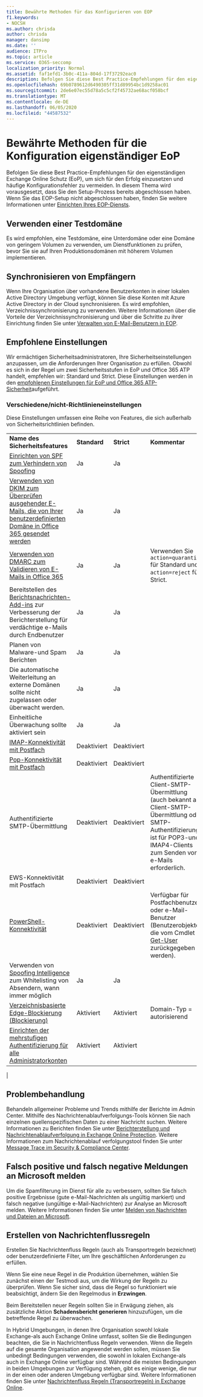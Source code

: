 ```yaml
---
title: Bewährte Methoden für das Konfigurieren von EOP
f1.keywords:
- NOCSH
ms.author: chrisda
author: chrisda
manager: dansimp
ms.date: ''
audience: ITPro
ms.topic: article
ms.service: O365-seccomp
localization_priority: Normal
ms.assetid: faf1efd1-3b0c-411a-804d-17f37292eac0
description: Befolgen Sie diese Best Practice-Empfehlungen für den eigenständigen Exchange Online Schutz (EoP), um sich für den Erfolg einzusetzen und häufige Konfigurationsfehler zu vermeiden.
ms.openlocfilehash: 69b0789612d6490305ff31d89954bc1d9258ac01
ms.sourcegitcommit: 2de6e07ec55d78a5c5cf2f45732ae68acf058bcf
ms.translationtype: MT
ms.contentlocale: de-DE
ms.lasthandoff: 06/05/2020
ms.locfileid: "44587532"
---
```

# <a name="best-practices-for-configuring-standalone-eop"></a>Bewährte Methoden für die Konfiguration eigenständiger EoP

Befolgen Sie diese Best Practice-Empfehlungen für den eigenständigen Exchange Online Schutz (EoP), um sich für den Erfolg einzusetzen und häufige Konfigurationsfehler zu vermeiden. In diesem Thema wird vorausgesetzt, dass Sie den Setup-Prozess bereits abgeschlossen haben. Wenn Sie das EOP-Setup nicht abgeschlossen haben, finden Sie weitere Informationen unter [Einrichten Ihres EOP-Diensts](set-up-your-eop-service.md).

## <a name="use-a-test-domain"></a>Verwenden einer Testdomäne

Es wird empfohlen, eine Testdomäne, eine Unterdomäne oder eine Domäne von geringem Volumen zu verwenden, um Dienstfunktionen zu prüfen, bevor Sie sie auf Ihren Produktionsdomänen mit höherem Volumen implementieren.

## <a name="synchronize-recipients"></a>Synchronisieren von Empfängern

Wenn Ihre Organisation über vorhandene Benutzerkonten in einer lokalen Active Directory Umgebung verfügt, können Sie diese Konten mit Azure Active Directory in der Cloud synchronisieren. Es wird empfohlen, Verzeichnissynchronisierung zu verwenden. Weitere Informationen über die Vorteile der Verzeichnissynchronisierung und über die Schritte zu ihrer Einrichtung finden Sie unter [Verwalten von E-Mail-Benutzern in EOP](manage-mail-users-in-eop.md).

## <a name="recommended-settings"></a>Empfohlene Einstellungen

Wir ermächtigen Sicherheitsadministratoren, Ihre Sicherheitseinstellungen anzupassen, um die Anforderungen Ihrer Organisation zu erfüllen. Obwohl es sich in der Regel um zwei Sicherheitsstufen in EoP und Office 365 ATP handelt, empfehlen wir: Standard und Strict. Diese Einstellungen werden in den [empfohlenen Einstellungen für EoP und Office 365 ATP-Sicherheit](recommended-settings-for-eop-and-office365-atp.md)aufgeführt.

### <a name="miscellaneousnon-policy-settings"></a>Verschiedene/nicht-Richtlinieneinstellungen

Diese Einstellungen umfassen eine Reihe von Features, die sich außerhalb von Sicherheitsrichtlinien befinden.

|||||
|---|---|---|---|
|**Name des Sicherheitsfeatures**|**Standard**|**Strict**|**Kommentar**|
|[Einrichten von SPF zum Verhindern von Spoofing](set-up-spf-in-office-365-to-help-prevent-spoofing.md)|Ja|Ja||
|[Verwenden von DKIM zum Überprüfen ausgehender E-Mails, die von Ihrer benutzerdefinierten Domäne in Office 365 gesendet werden](use-dkim-to-validate-outbound-email.md)|Ja|Ja||
|[Verwenden von DMARC zum Validieren von E-Mails in Office 365](use-dmarc-to-validate-email.md)|Ja|Ja|Verwenden Sie `action=quarantine` für Standard und `action=reject` für Strict.|
|Bereitstellen des [Berichtsnachrichten-Add-ins](enable-the-report-message-add-in.md) zur Verbesserung der Berichterstellung für verdächtige e-Mails durch Endbenutzer|Ja|Ja||
|Planen von Malware-und Spam Berichten|Ja|Ja||
|Die automatische Weiterleitung an externe Domänen sollte nicht zugelassen oder überwacht werden.|Ja|Ja||
|Einheitliche Überwachung sollte aktiviert sein|Ja|Ja||
|[IMAP-Konnektivität mit Postfach](https://docs.microsoft.com/Exchange/clients-and-mobile-in-exchange-online/pop3-and-imap4/enable-or-disable-pop3-or-imap4-access)|Deaktiviert|Deaktiviert||
|[Pop-Konnektivität mit Postfach](https://docs.microsoft.com/Exchange/clients-and-mobile-in-exchange-online/pop3-and-imap4/enable-or-disable-pop3-or-imap4-access)|Deaktiviert|Deaktiviert||
|Authentifizierte SMTP-Übermittlung|Deaktiviert|Deaktiviert|Authentifizierte Client-SMTP-Übermittlung (auch bekannt als Client-SMTP-Übermittlung oder SMTP-Authentifizierung) ist für POP3-und IMAP4-Clients zum Senden von e-Mails erforderlich.|
|EWS-Konnektivität mit Postfach|Deaktiviert|Deaktiviert||
|[PowerShell-Konnektivität](https://docs.microsoft.com/powershell/exchange/exchange-online/disable-access-to-exchange-online-powershell)|Deaktiviert|Deaktiviert|Verfügbar für Postfachbenutzer oder e-Mail-Benutzer (Benutzerobjekte, die vom Cmdlet [Get-User](https://docs.microsoft.com/powershell/module/exchange/get-user) zurückgegeben werden).|
|Verwenden von [Spoofing Intelligence](learn-about-spoof-intelligence.md) zum Whitelisting von Absendern, wann immer möglich|Ja|Ja||
|[Verzeichnisbasierte Edge-Blockierung (Blockierung)](https://docs.microsoft.com/Exchange/mail-flow-best-practices/use-directory-based-edge-blocking)|Aktiviert|Aktiviert|Domain-Typ = autorisierend|
|[Einrichten der mehrstufigen Authentifizierung für alle Administratorkonten](https://docs.microsoft.com/microsoft-365/admin/security-and-compliance/set-up-multi-factor-authentication)|Aktiviert|Aktiviert||
|

## <a name="troubleshooting"></a>Problembehandlung

Behandeln allgemeiner Probleme und Trends mithilfe der Berichte im Admin Center. Mithilfe des Nachrichtenablaufverfolgungs-Tools können Sie nach einzelnen quellenspezifischen Daten zu einer Nachricht suchen. Weitere Informationen zu Berichten finden Sie unter [Berichterstellung und Nachrichtenablaufverfolgung in Exchange Online Protection](reporting-and-message-trace-in-exchange-online-protection.md). Weitere Informationen zum Nachrichtenablauf verfolgungstool finden Sie unter [Message Trace im Security & Compliance Center](message-trace-scc.md).

## <a name="report-false-positives-and-false-negatives-to-microsoft"></a>Falsch positive und falsch negative Meldungen an Microsoft melden

Um die Spamfilterung im Dienst für alle zu verbessern, sollten Sie falsch positive Ergebnisse (gute e-Mail-Nachrichten als ungültig markiert) und falsch negative (ungültige e-Mail-Nachrichten) zur Analyse an Microsoft melden. Weitere Informationen finden Sie unter [Melden von Nachrichten und Dateien an Microsoft](report-junk-email-messages-to-microsoft.md).

## <a name="create-mail-flow-rules"></a>Erstellen von Nachrichtenflussregeln

Erstellen Sie Nachrichtenfluss Regeln (auch als Transportregeln bezeichnet) oder benutzerdefinierte Filter, um Ihre geschäftlichen Anforderungen zu erfüllen.

Wenn Sie eine neue Regel in die Produktion übernehmen, wählen Sie zunächst einen der Testmodi aus, um die Wirkung der Regeln zu überprüfen. Wenn Sie sicher sind, dass die Regel so funktioniert wie beabsichtigt, ändern Sie den Regelmodus in **Erzwingen**.

Beim Bereitstellen neuer Regeln sollten Sie in Erwägung ziehen, als zusätzliche Aktion **Schadensbericht generieren** hinzuzufügen, um die betreffende Regel zu überwachen.

In Hybrid Umgebungen, in denen Ihre Organisation sowohl lokale Exchange-als auch Exchange Online umfasst, sollten Sie die Bedingungen beachten, die Sie in Nachrichtenfluss Regeln verwenden. Wenn die Regeln auf die gesamte Organisation angewendet werden sollen, müssen Sie unbedingt Bedingungen verwenden, die sowohl in lokalen Exchange-als auch in Exchange Online verfügbar sind. Während die meisten Bedingungen in beiden Umgebungen zur Verfügung stehen, gibt es einige wenige, die nur in der einen oder anderen Umgebung verfügbar sind. Weitere Informationen finden Sie unter [Nachrichtenfluss Regeln (Transportregeln) in Exchange Online](https://docs.microsoft.com/exchange/security-and-compliance/mail-flow-rules/mail-flow-rules).
